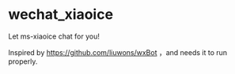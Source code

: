 # wechat_xiaoice
Let ms-xiaoice chat for you!

Inspired by https://github.com/liuwons/wxBot   ，and needs it to run properly.

